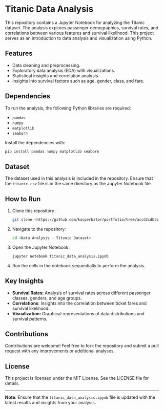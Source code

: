 # Titanic Data Analysis

This repository contains a Jupyter Notebook for analyzing the Titanic dataset. The analysis explores passenger demographics, survival rates, and correlations between various features and survival likelihood. This project serves as an introduction to data analysis and visualization using Python.

## Features

- Data cleaning and preprocessing.
- Exploratory data analysis (EDA) with visualizations.
- Statistical insights and correlation analysis.
- Insights into survival factors such as age, gender, class, and fare.

## Dependencies

To run the analysis, the following Python libraries are required:

- `pandas`
- `numpy`
- `matplotlib`
- `seaborn`

Install the dependencies with:
```bash
pip install pandas numpy matplotlib seaborn
```

## Dataset

The dataset used in this analysis is included in the repository. Ensure that the `titanic.csv` file is in the same directory as the Jupyter Notebook file.

## How to Run

1. Clone this repository:
    ```bash
    git clone <https://github.com/kacperbator/portfolio/tree/accd2cdb3c41def9bc7b6174552366baf1c1ce73/Data%20Analysis%20-%20Titanic%20Dataset>
    ```
2. Navigate to the repository:
    ```bash
    cd <Data Analysis - Titanic Dataset>
    ```
3. Open the Jupyter Notebook:
    ```bash
    jupyter notebook titanic_data_analysis.ipynb
    ```
4. Run the cells in the notebook sequentially to perform the analysis.

## Key Insights

- **Survival Rates:** Analysis of survival rates across different passenger classes, genders, and age groups.
- **Correlations:** Insights into the correlation between ticket fares and survival likelihood.
- **Visualization:** Graphical representations of data distributions and survival patterns.

## Contributions

Contributions are welcome! Feel free to fork the repository and submit a pull request with any improvements or additional analyses.

## License

This project is licensed under the MIT License. See the LICENSE file for details.

---

**Note:** Ensure that the `titanic_data_analysis.ipynb` file is updated with the latest results and insights from your analysis.
